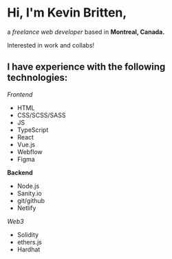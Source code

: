 # Hi, I'm Kevin Britten, 

a *freelance web developer* based in **Montreal, Canada.**

Interested in work and collabs!

## I have experience with the following technologies:

*Frontend*

- HTML
- CSS/SCSS/SASS
- JS
- TypeScript
- React
- Vue.js
- Webflow
- Figma



**Backend**
- Node.js
- Sanity.io
- git/github
- Netlify

*Web3*
- Solidity
- ethers.js
- Hardhat




